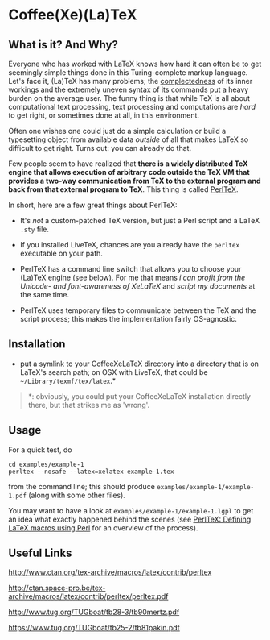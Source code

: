 

# Coffee(Xe)(La)TeX

## What is it? And Why?

Everyone who has worked with LaTeX knows how hard it can often be to get seemingly simple things done in
this Turing-complete markup language. Let's face it, (La)TeX has many problems; the [complectedness](http://www.infoq.com/presentations/Simple-Made-Easy)
of its inner workings and the extremely uneven syntax of its commands put a heavy burden on the average
user. The funny thing is that while TeX is all about computational text processing, text processing and
computations are *hard* to get right, or sometimes done at all, in this environment.

Often one wishes one could just do a simple calculation or build a typesetting object from available data
*outside* of all that makes LaTeX so difficult to get right. Turns out: you can already do that.

Few people seem to have realized that **there is a widely distributed TeX engine that allows execution of
arbitrary code outside the TeX VM that provides a two-way communication from TeX to the external program
and back from that external program to TeX**. This thing is called [PerlTeX](http://www.ctan.org/tex-archive/macros/latex/contrib/perltex).

In short, here are a few great things about PerlTeX:

* It's *not* a custom-patched TeX version, but just a Perl script and a LaTeX `.sty` file.

* If you installed LiveTeX, chances are you already have the `perltex` executable on your path.

* PerlTeX has a command line switch that allows you to choose your (La)TeX engine (see below). For me that
  means *i can profit from the Unicode- and font-awareness of XeLaTeX* and *script my documents* at the same
  time.

* PerlTeX uses temporary files to communicate between the TeX and the script process; this makes the
  implementation fairly OS-agnostic.




## Installation

* put a symlink to your CoffeeXeLaTeX directory into a directory that is on LaTeX's search path; on OSX with
  LiveTeX, that could be `~/Library/texmf/tex/latex`.*

> *: obviously, you could put your CoffeeXeLaTeX installation directly there, but that strikes me as
> 'wrong'.

## Usage

For a quick test, do

    cd examples/example-1
    perltex --nosafe --latex=xelatex example-1.tex

from the command line; this should produce `examples/example-1/example-1.pdf` (along with some other files).

You may want to have a look at `examples/example-1/example-1.lgpl` to get an idea what exactly
happened behind the scenes (see [PerlTeX: Defining LaTeX macros using Perl](https://www.tug.org/TUGboat/tb25-2/tb81pakin.pdf)
for an overview of the process).



## Useful Links

http://www.ctan.org/tex-archive/macros/latex/contrib/perltex

http://ctan.space-pro.be/tex-archive/macros/latex/contrib/perltex/perltex.pdf

http://www.tug.org/TUGboat/tb28-3/tb90mertz.pdf

https://www.tug.org/TUGboat/tb25-2/tb81pakin.pdf

